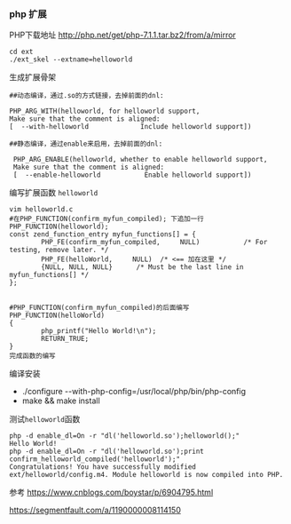 ### php 扩展


PHP下载地址  http://php.net/get/php-7.1.1.tar.bz2/from/a/mirror 

```
cd ext
./ext_skel --extname=helloworld
```
生成扩展骨架

```
##动态编译，通过.so的方式链接，去掉前面的dnl:

PHP_ARG_WITH(helloworld, for helloworld support,
Make sure that the comment is aligned:
[  --with-helloworld             Include helloworld support])

##静态编译，通过enable来启用，去掉前面的dnl:

 PHP_ARG_ENABLE(helloworld, whether to enable helloworld support,
 Make sure that the comment is aligned:
 [  --enable-helloworld           Enable helloworld support])
```

编写扩展函数 `helloworld`

```
vim helloworld.c
#在PHP_FUNCTION(confirm_myfun_compiled); 下追加一行
PHP_FUNCTION(helloworld);
const zend_function_entry myfun_functions[] = {
        PHP_FE(confirm_myfun_compiled,     NULL)           /* For testing, remove later. */
        PHP_FE(helloWorld,     NULL)  /* <== 加在这里 */
        {NULL, NULL, NULL}      /* Must be the last line in myfun_functions[] */
};


#PHP_FUNCTION(confirm_myfun_compiled)的后面编写
PHP_FUNCTION(helloWorld)
{
        php_printf("Hello World!\n");
        RETURN_TRUE;
}
完成函数的编写
```

编译安装
- ./configure --with-php-config=/usr/local/php/bin/php-config
- make && make install

测试`helloworld`函数
```
php -d enable_dl=On -r "dl('helloworld.so');helloworld();"
Hello World!
php -d enable_dl=On -r "dl('helloworld.so');print confirm_helloworld_compiled('helloworld');"
Congratulations! You have successfully modified ext/helloworld/config.m4. Module helloworld is now compiled into PHP.
```

参考 https://www.cnblogs.com/boystar/p/6904795.html

https://segmentfault.com/a/1190000008114150